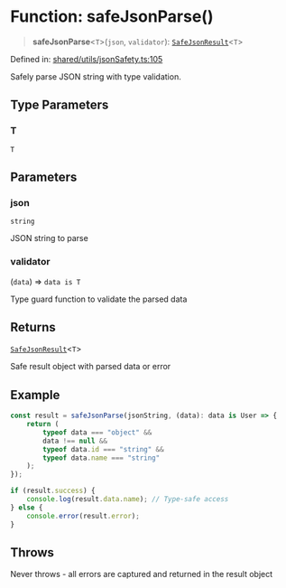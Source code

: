 # Function: safeJsonParse()

> **safeJsonParse**\<`T`\>(`json`, `validator`): [`SafeJsonResult`](../interfaces/SafeJsonResult.md)\<`T`\>

Defined in: [shared/utils/jsonSafety.ts:105](https://github.com/Nick2bad4u/Uptime-Watcher/blob/main/shared/utils/jsonSafety.ts#L105)

Safely parse JSON string with type validation.

## Type Parameters

### T

`T`

## Parameters

### json

`string`

JSON string to parse

### validator

(`data`) => `data is T`

Type guard function to validate the parsed data

## Returns

[`SafeJsonResult`](../interfaces/SafeJsonResult.md)\<`T`\>

Safe result object with parsed data or error

## Example

```typescript
const result = safeJsonParse(jsonString, (data): data is User => {
    return (
        typeof data === "object" &&
        data !== null &&
        typeof data.id === "string" &&
        typeof data.name === "string"
    );
});

if (result.success) {
    console.log(result.data.name); // Type-safe access
} else {
    console.error(result.error);
}
```

## Throws

Never throws - all errors are captured and returned in the result
  object
